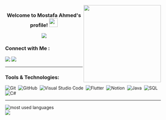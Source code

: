 <img width="250" align="right" src="https://c.tenor.com/_DOBjnGspYAAAAAM/code-coding.gif">

<h3 align="center">
  Welcome to Mostafa Ahmed's profile!
  <img src="https://media.giphy.com/media/hvRJCLFzcasrR4ia7z/giphy.gif" width="28">
</h3>

<!-- Typing SVG by DenverCoder1 - https://github.com/DenverCoder1/readme-typing-svg -->
<p align="center">
  <a href="https://github.com/DenverCoder1/readme-typing-svg"><img src="https://readme-typing-svg.herokuapp.com/?lines=%20.NET%20BackEnd%20Developer;Always%20learning%20new%20things&font=Fira%20Code&center=true&width=440&height=45&color=8A2BE2&vCenter=true&size=22"></a>
</p> 



### Connect with Me :

<a href="https://www.facebook.com/Mostafa2Elsheikh/" target="_blank"><img src="https://img.shields.io/badge/-Mostafa%20Ahmed-2E2E2E?style=for-the-badge&logo=Facebook&logoColor=white"/></a>
<a href="https://www.linkedin.com/in/mostafa-ahmed-43a897318/" target="_blank"><img src="https://img.shields.io/badge/-Mostafa%20Ahmed-1A1A1A?style=for-the-badge&logo=Linkedin&logoColor=white"/></a>

---

### Tools & Technologies:

![Git](https://img.shields.io/badge/-Git-333333?style=flat&logo=git&logoColor=white)&nbsp;
![GitHub](https://img.shields.io/badge/-GitHub-24292F?style=flat&logo=github&logoColor=white)&nbsp;
![Visual Studio Code](https://img.shields.io/badge/-Visual%20Studio%20Code-1E1E1E?style=flat&logo=visual-studio-code&logoColor=white)&nbsp;
![Flutter](https://img.shields.io/badge/-Flutter-283593?style=flat&logo=flutter&logoColor=white)&nbsp;
![Notion](https://img.shields.io/badge/-Notion-2C2C2C?style=flat&logo=notion&logoColor=white)&nbsp;
![Java](https://img.shields.io/badge/-Java-4B0082?style=flat&logo=java&logoColor=white)&nbsp;
![SQL](https://img.shields.io/badge/-SQL-373737?style=flat&logo=postgresql&logoColor=white)&nbsp;
![C#](https://img.shields.io/badge/-C%23-7D3C98?style=flat&logo=csharp&logoColor=white)&nbsp;

---

<img align="left" src="https://github-readme-stats.vercel.app/api/top-langs?username=mostafa2ahmedev&show_icons=true&locale=en&layout=compact&theme=dark" alt="most used languages" />
<br>
<a href="https://komarev.com/ghpvc/?usernamemostafa2ahmedev&style=for-the-badge">
    <img src="https://komarev.com/ghpvc/?username=mostafa2ahmedev&style=for-the-badge&color=grey">
</a>
